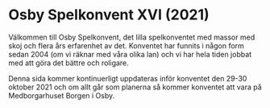 # Osby Spelkonvent XVI (2021)
Välkommen till Osby Spelkonvent, det lilla spelkonventet med massor med skoj och flera års erfarenhet av det. Konventet har funnits i någon form sedan 2004 (om vi räknar med våra olika lan) och vi har hela tiden jobbat med att göra det bättre och roligare.

Denna sida kommer kontinuerligt uppdateras inför konventet den 29-30 oktober 2021 och om allt går som planerna så kommer konventet att vara på Medborgarhuset Borgen i Osby.
